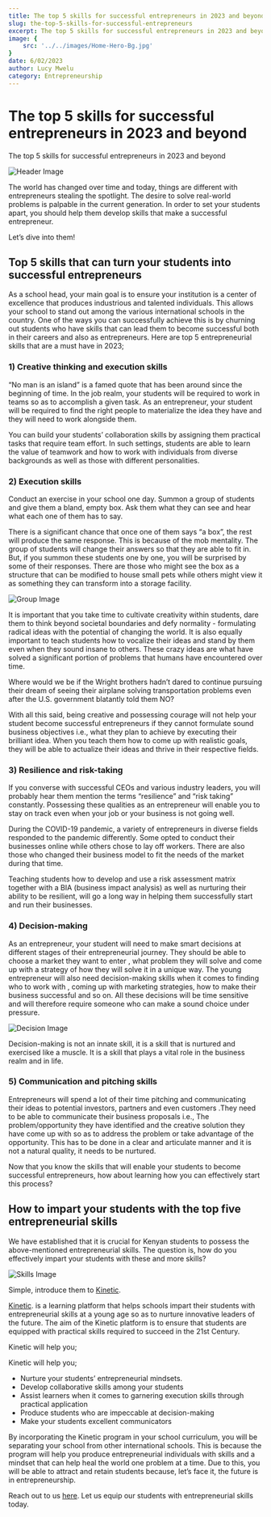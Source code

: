 ```yaml
---
title: The top 5 skills for successful entrepreneurs in 2023 and beyond
slug: the-top-5-skills-for-successful-entrepreneurs
excerpt: The top 5 skills for successful entrepreneurs in 2023 and beyond
image: { 
    src: '../../images/Home-Hero-Bg.jpg'
}
date: 6/02/2023
author: Lucy Mwelu
category: Entrepreneurship
---
```


# The top 5 skills for successful entrepreneurs in 2023 and beyond

The top 5 skills for successful entrepreneurs in 2023 and beyond

![Header Image](https://kinetic-blogs.s3.us-east-2.amazonaws.com/media/articles/files/the-top-5-skills-for-successful-entrepreneurs-/1675757203.jpg)

The world has changed over time and today, things are different with entrepreneurs stealing the spotlight. The desire  to solve real-world problems is palpable in the current generation. In order to set your students apart, you should help them develop skills that make a successful entrepreneur.

Let’s dive into them!

## Top 5 skills that can turn your students into successful entrepreneurs

As a school head, your main goal is to ensure your institution is a center of excellence that produces industrious and talented individuals. This allows your school to stand out among the various international schools in the country. One of the ways you can successfully achieve this is by churning out students who have skills that can lead them to become successful both in their careers and also as entrepreneurs. Here are top 5 entrepreneurial skills that are a must have in 2023; 

### 1) Creative thinking and execution skills

“No man is an island” is a famed quote that has been around since the beginning of time. In the job realm, your students will be required to work in teams so as to accomplish a given task. As an entrepreneur, your student will be required to find the right people to materialize the idea they have and they will need to work alongside them. 

You can build your students’ collaboration skills by assigning them practical tasks that require team effort. In such settings, students are able to learn the value of teamwork and how to work with individuals from diverse backgrounds as well as those with different personalities.

### 2) Execution skills 

Conduct an exercise in your school one day. Summon a group of students and give them a bland, empty box. Ask them what they can see and hear what each one of them has to say.

There is a significant chance that once one of them says “a box”, the rest will produce the same response. This is because of the mob mentality. The group of students will change their answers so that they are able to fit in. But, if you summon these students one by one, you will be surprised by some of their responses. There are those who might see the box as a structure that can be modified to house small pets  while others might view it as something they can transform into a storage facility.

![Group Image](https://lh4.googleusercontent.com/-uPupZpl795wV5PwzEE2Jbs3-YPoFRDrxlnJJtEz4fg6ugpCj5_GFeqMeOqYDst9mp4cp9DmPyB9JVpnFkceUWc-KasQ_p3jubOziVoBqoDJO1VcTE522Mgh_ru9-FbTJmeKBMD0zvXYwi-yFtDpsGo)

It is important that you take time to cultivate creativity within students,  dare them to think beyond societal boundaries and defy normality - formulating radical ideas with the potential of changing the world. It is also equally important to teach students how to vocalize their ideas and stand by them even when they sound insane to others. These crazy ideas are what have solved a significant portion of problems that humans have encountered over time.

Where would we be if the Wright brothers hadn’t dared to continue pursuing their dream of seeing their airplane solving transportation problems even after the U.S. government blatantly told them NO?

With all this said, being creative and possessing courage will not help your student become successful entrepreneurs if they cannot formulate sound business objectives i.e., what they plan to achieve by executing their brilliant idea. When you teach them how to come up with realistic goals, they will be able to actualize their ideas and thrive in their respective fields. 

### 3) Resilience and risk-taking

If you converse with successful CEOs and various industry leaders, you will probably hear them mention the terms “resilience” and “risk taking” constantly. Possessing these qualities as an entrepreneur will enable you to stay on track  even when your job or your business is not going well. 

During the COVID-19 pandemic, a variety of entrepreneurs in diverse fields responded to the pandemic differently. Some opted to conduct their businesses online while others chose to lay off workers. There are also those who changed their business model to fit the needs of the market during that time.

Teaching students how to develop and use a risk assessment matrix together with a BIA (business impact analysis) as well as nurturing their ability to be resilient, will go a long way in helping them successfully start and run their businesses.

### 4) Decision-making

As an entrepreneur, your student will need to make smart decisions at different stages of their entrepreneurial journey. They should be able to choose a market they want to enter , what problem they will solve  and come up with a strategy of how they will solve it in a unique way. The young entrepreneur will also need decision-making skills when it comes to finding who to work with , coming up with marketing strategies, how to make their business successful and so on. All these decisions will be time sensitive and will therefore require someone who can make a sound choice under pressure.

![Decision Image](https://lh3.googleusercontent.com/yced4eSHcEVEu6vrUuLRx7T0qpJXo6YPuFTMdzj4hOkUBPxr6a3i2O-sxhFjgWadI2SUdVgR5OjPcJzPOnO2VgRCiOherTt1Sg7gAxyanYNJG3ffjnSSmt6VVn5N-fb88nr72v42lgI0ej82cedzyYA)

Decision-making is not an innate skill, it is a skill that is nurtured and exercised like a muscle. It is a skill that plays a vital  role in the business realm and in life.

### 5) Communication and pitching skills 

Entrepreneurs will spend a lot of their time pitching and communicating their ideas to potential investors, partners and even customers .They need to be able to communicate their business proposals i.e., The problem/opportunity they have identified and the creative solution they have come up with so as to address the problem or take advantage of the opportunity. This has to be done in a clear and articulate manner and it is not a natural quality, it needs to be nurtured.

Now that you know the skills that will enable your students to become successful entrepreneurs, how about learning how you can effectively start this process?
 
## How to impart your students with the top five entrepreneurial skills

We have established that it is crucial for Kenyan students to possess the above-mentioned entrepreneurial skills. The question is, how do you effectively impart your students with these and more skills?

![Skills Image](https://lh5.googleusercontent.com/CpXwHUJ-N4DPDItMvwjH4D8zwOwg03UqqdybOOifmieCiTZNbIHcr_vUDuEUP42D8s63i5sJC2F9wBtcXucQGeZTH9gKOFuRSyBP4TnUL_L5ji_5z4xCxT6wxZJ-BMSrABCWUx9i31WtavH4bOgufFw)

Simple, introduce them to [Kinetic](https://kinetic.education/).

[Kinetic](https://kinetic.education/). is a learning platform that helps schools impart their students with entrepreneurial skills at a young  age so as to nurture innovative leaders of the future. The aim of the Kinetic platform is to ensure that students are equipped with practical skills required to succeed in the 21st Century.

Kinetic will help you; 

Kinetic will help you; 

* Nurture your students’ entrepreneurial mindsets. 
* Develop collaborative skills among your students 
* Assist learners when it comes to garnering execution skills through practical application
* Produce students who are impeccable at decision-making 
* Make your students excellent communicators

By incorporating the Kinetic program in your school curriculum, you will be separating your school from other international schools. This is because the program will help you produce entrepreneurial individuals with skills and a mindset that can help heal the world one problem at a time. Due to this, you will be able to attract and retain students because, let’s face it, the future is in entrepreneurship.

Reach out to us [here](https://kinetic.education/#scrollToForm). Let us equip our students with entrepreneurial skills today.